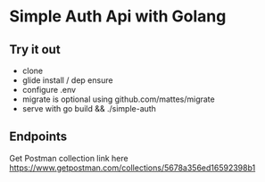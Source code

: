 # Simple Auth Api with Golang

## Try it out
  - clone
  - glide install / dep ensure
  - configure .env
  - migrate is optional using github.com/mattes/migrate
  - serve with go build && ./simple-auth

## Endpoints
Get Postman collection link here https://www.getpostman.com/collections/5678a356ed16592398b1
